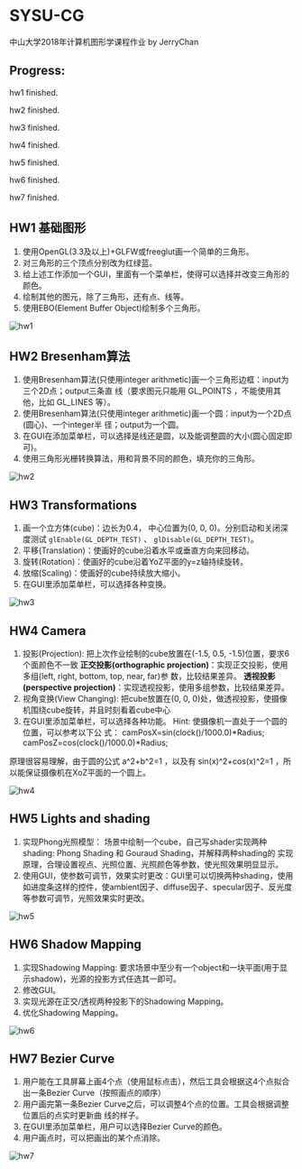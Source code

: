 # SYSU-CG
中山大学2018年计算机图形学课程作业 by JerryChan

## Progress:

hw1 finished. 

hw2 finished. 

hw3 finished. 

hw4 finished. 

hw5 finished. 

hw6 finished. 

hw7 finished. 

## HW1 基础图形

1. 使用OpenGL(3.3及以上)+GLFW或freeglut画一个简单的三角形。
2. 对三角形的三个顶点分别改为红绿蓝。
3. 给上述工作添加一个GUI，里面有一个菜单栏，使得可以选择并改变三角形的颜色。
4. 绘制其他的图元，除了三角形，还有点、线等。
5. 使用EBO(Element Buffer Object)绘制多个三角形。

![hw1](https://github.com/JerryChan31/SYSU-CG/blob/develop/asset/hw1.png)

## HW2 Bresenham算法

1. 使用Bresenham算法(只使用integer arithmetic)画一个三角形边框：input为三个2D点；output三条直
线（要求图元只能用 GL_POINTS ，不能使用其他，比如 GL_LINES 等）。
2. 使用Bresenham算法(只使用integer arithmetic)画一个圆：input为一个2D点(圆心)、一个integer半
径；output为一个圆。
3. 在GUI在添加菜单栏，可以选择是线还是圆，以及能调整圆的大小(圆心固定即可)。
4. 使用三角形光栅转换算法，用和背景不同的颜色，填充你的三角形。

![hw2](https://github.com/JerryChan31/SYSU-CG/blob/develop/asset/hw2.png)

## HW3 Transformations

1. 画一个立方体(cube)：边长为0.4， 中心位置为(0, 0, 0)。分别启动和关闭深度测试 `glEnable(GL_DEPTH_TEST)` 、 `glDisable(GL_DEPTH_TEST)`。
2. 平移(Translation)：使画好的cube沿着水平或垂直方向来回移动。
3. 旋转(Rotation)：使画好的cube沿着YoZ平面的y=z轴持续旋转。
4. 放缩(Scaling)：使画好的cube持续放大缩小。
5. 在GUI里添加菜单栏，可以选择各种变换。

![hw3](https://github.com/JerryChan31/SYSU-CG/blob/develop/asset/hw3.png)

## HW4 Camera

1. 投影(Projection):
把上次作业绘制的cube放置在(-1.5, 0.5, -1.5)位置，要求6个面颜色不一致
**正交投影(orthographic projection)**：实现正交投影，使用多组(left, right, bottom, top, near, far)参
数，比较结果差异。
**透视投影(perspective projection)**：实现透视投影，使用多组参数，比较结果差异。
2. 视角变换(View Changing):
把cube放置在(0, 0, 0)处，做透视投影，使摄像机围绕cube旋转，并且时刻看着cube中心
3. 在GUI里添加菜单栏，可以选择各种功能。 Hint: 使摄像机一直处于一个圆的位置，可以参考以下公
式：
    camPosX=sin(clock()/1000.0)*Radius;
    camPosZ=cos(clock()/1000.0)*Radius;

原理很容易理解，由于圆的公式 a^2+b^2=1 ，以及有 sin(x)^2+cos(x)^2=1 ，所以能保证摄像机在XoZ平面的一个圆上。

![hw4](https://github.com/JerryChan31/SYSU-CG/blob/develop/asset/hw4.png)

## HW5 Lights and shading

1. 实现Phong光照模型：
场景中绘制一个cube，自己写shader实现两种shading: Phong Shading 和 Gouraud Shading，并解释两种shading的
实现原理，合理设置视点、光照位置、光照颜色等参数，使光照效果明显显示。
2. 使用GUI，使参数可调节，效果实时更改：GUI里可以切换两种shading，使用如进度条这样的控件，使ambient因子、diffuse因子、specular因子、反光度等参数可调节，光照效果实时更改。

![hw5](https://github.com/JerryChan31/SYSU-CG/blob/develop/asset/hw5.png)

## HW6 Shadow Mapping

1. 实现Shadowing Mapping:
要求场景中至少有一个object和一块平面(用于显示shadow)，光源的投影方式任选其一即可。
2. 修改GUI。
1. 实现光源在正交/透视两种投影下的Shadowing Mapping。
2. 优化Shadowing Mapping。

![hw6](https://github.com/JerryChan31/SYSU-CG/blob/develop/asset/hw6.png)

## HW7 Bezier Curve

1. 用户能在工具屏幕上画4个点（使用鼠标点击），然后工具会根据这4个点拟合出一条Bezier
Curve（按照画点的顺序）
2. 用户画完第一条Bezier Curve之后，可以调整4个点的位置。工具会根据调整位置后的点实时更新曲
线的样子。
3. 在GUI里添加菜单栏，用户可以选择Bezier Curve的颜色。
4. 用户画点时，可以把画出的某个点消除。

![hw7](https://github.com/JerryChan31/SYSU-CG/blob/develop/asset/hw7.png)
